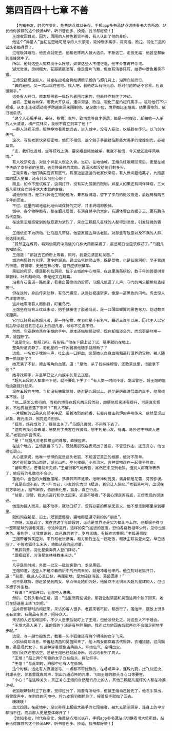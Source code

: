# 第四百四十七章 不善
        【告知书友，时代在变化，免费站点难以长存，手机app多书源站点切换看书大势所趋，站长给你推荐的这个换源APP，听书音色多、换源、找书都好使！】
       王煊收回目光，因为，周围的人神色着实不善，有人认出了他的身份。
       他这个“异星人”当初在密地可是杀的人头滚滚，毙掉很多高手，将河洛、欧拉、羽化三星的试炼者都得罪了。
       过程极其艰险，他差点就死去，他和老陈两人被大追杀，不断逃亡，走投无路，他甚至都躲到毒蜂窝中了。
       所以，他对这些人同样没什么好感，如果这些人不懂进退，他不介意再开杀戒。
       湖光潋滟，灵树粗大，花瓣簌簌洒落，像是雪片飞舞，但也有清香阵阵，结界中景色着实不错。
       王煊没搭理这些人，骑坐在皮毛金黄如绸缎子般的马超凡背上，沿湖向前而行。
       “真的是他，又一次出现在密地。找人吧，看他这么有恃无恐，想对付他的话不容易，应该很棘手。”
       远处有人开口，原本想带着一批超凡者围过来的，但最终克制住了冲动。
       当初，王煊为自保，雨夜大开杀戒，连杀河洛、欧拉、羽化三星的超凡高手。。最后他们不讲规矩，从本土连夜调动高手跨越虫洞来围剿他，足足数十位，境界都比王煊高，结果很惨烈，依旧被杀溃。
       “这个人心狠手辣，姜轩、穆雪、袁坤、欧雨萱等良才美质，都是一时俊彦，却被他一人杀的人头滚滚，横尸荒林间，我恨不得立刻宰了他！”
       一群人注视王煊，眼睁睁地看着他远去，进入城中，没有人妄动，以纸鹤在传讯，以飞剑在传书。
       这次，有些老家伙亲临密地，他们不相信，这个刽子手能挡住那些大高手的煌煌剑光，必被枭首。
       “走，我们也进城，坐等好戏上演，要亲眼目睹他被杀，我就不相信，今天他还能呼风唤雨。”
       有人咬牙切齿，对这个异星人恨之入骨。当初，在地仙城，王煊杀红眼睛回来后，更是在城中洗劫了幸存者的玉牌，去兑换最终的奖励，连汤水都没给他们剩多少。
       正常来看，他们确实应该有底气，有接近逍遥游的老家伙亲临，有人世间超级英才，九段层面的猛人坐镇，还有什么可担心的？
       而且，如今不是试炼了，虫洞打开，没有实力层面的限制，异星人如果还有同伴降临，三大超凡星球会立刻寻求大本营的支援。
       城池很陈旧，是古代神话生物的居所，青石板铺路，留下了岁月的斑驳痕迹，最起码有两三千年的历史。
       不过，这里的城池远比地仙城保持的完好，并未坍塌和毁掉。
       城中，各个物种都有，都在超凡层面，有满身鳞甲的大象，有通体雪白的蝎子王，更有鹏鸟后代盘旋。
       在这里王煊感受到的敌意更为浓烈了，来自三颗超凡星球的人都得到消息，引发轻微的骚动。
       王煊依旧不为所动，让马超凡带路，他要直接去拜访老狐，对那些有敌意以及不满的人群，他选择无视。
       “狐爷正在炼药，将列仙洞府中最强的几株大药都采摘了，最迟明日也应该炼好了。”马超凡告知情况。
       王煊道：“那就去它的府上等着，同时，我要见清菡和吴茵。”
       城池布局较为合理，澄净的湖泊，冒出仙气的灵山等，既是景物，也是仙家洞府。至于宽阔的街道，商铺等，更是应有尽有，昔日应该很繁华。
       黑狐的府邸，便是那列仙洞府，位于古城的中心地带，在这里落英缤纷，数千年的菩提树青翠碧绿，叶片翻动间，像是经文在翻篇。
       沿着青石街道一路而来，看着白雾缭绕的府邸，马超凡低语了几声，守门的两头银熊精直接放行。
       但在这时，身后传来动静，有乌光横空，从远处极速斩来，像是一道黑色的闪电，传出惊人的炸雷声响。
       这片地带所有人都侧目，盯着乌光。
       王煊坐在马背上纹丝未动，抬手就接住了那道乌光，是一口薄如蝉翼的黑色弯刀，划过数百米距离。
       它可以轻易斩杀超凡者，是一件宝物，在羽化星小有名气，最近三百年以来，历代主人以它前后斩杀超过五百名以上的超凡者，号称不见血不归。
       然而，它安静地落在王煊的手中，原本还嗡嗡颤动呢，现在却暗淡乌光，而后更是咔嚓一声，被捏断了。
       “这是什么，刮胡刀吗，有些钝。”他在下颌上试了试，随手就扔在地上。
       整条街道安静了，羽化星的一件凶器被他随手就掰断了？
       远处，一名女子噗的一声，吐出去一口鲜血，这是她以自身血精和道行温养的宝物，被人随意一抓就断了？
       她充满了不甘，擦去嘴角的血液，道：“是他，杀了我妹妹穆雪，还敢来这里，谁能拿下他？”
       她寻找帮手，并且早已让人向族中长辈去送信。
       “超凡五段的人都拿不下他，就不要乱下手了！”有人第一时间传音，发出警告，将王煊的危险级数提升起来。
       现在五段的生物，当初没有被震落前，绝对是九段以上，甚至是逍遥游层面的高手，结果根本不敌。谷
       “他……是怎么修行的，当初的境界在超凡两三段而已，即便他后来还有提升，可是真实现状，不也要被震落下来吗？”有人不解。
       一片银色的云朵从府邸中冲起，带着浓烈的药香，有金丹撞击药炉的声响传来，居然呈现出异象，霞光澎湃，照亮这片府邸。
       “狐爷，炼丹成功了，提前出关了。”马超凡喜悦，不用等下去了。
       “这两日我心血来潮，感觉到了贵客在外徘徊，想不到是小友，有请。马孙还不带故人进来。”老狐的声音传来。
       “是！”马超凡对老狐相当的尊敬，直接应声。
       在这个地方，王煊直接下马了，既然黑狐现在表现出了善意，不管是作态，还是真心，他也得低调点。
       从心底来说，他唯一忌惮的就是这头老狐，不知道它真正的根脚，绝对不简单。
       这片府邸依灵山而建，湖光山色，亭台楼阁，小桥流水，各种景物连在一起美不胜收。
       “冒昧来访，还请前辈见谅。”王煊很客气地传音，虽然还未见到老狐，但别人都有所表示了，他应有的礼数也不会少。
       莲池中，金色的大鲤鱼摆尾，荡漾其阵阵涟漪，池畔神树摇曳，满身都是花蕾，芬芳弥漫。
       “真是意想不到，大半年而已，小友的实力突飞猛进，着实让人惊叹。”老狐笑呵呵，出现在前方草地上，粗布麻衣，依旧未化形，狐身，直立行走。
       “前辈，谬赞，我这点道行和你比起来，还是不够看。”不管心理是否有底，王煊表现的很谦逊。
       他是为接人而来，能不动手，就动口好了，没有必要的厮杀无意义，他不想走到哪里杀到哪里。
       就如同在新星、旧土，短暂震慑后，遍地都是遵守新约的“朋友”。
       “你呀，太低调了，我在你这个年龄段时，无论是境界还是实力都比不上你，但却恨不得与一整颗星球的强者竞逐。你这种道行，这样的突飞猛进的速度，恐怕各路教祖年少时，见你也要失色。看到你，让我意识到，自己真的老了，岁月无情，专斩老古董啊。”老狐道感叹
       王煊带着微笑应对，平日和老张犟嘴，和方雨竹坐在一起吃饭，和妖主联袂登太空，早已适应了，不管老狐什么来头，他都从容的应对着。
       “黑狐前辈，羽化星姜海真人登门拜访。”
       “禀报狐爷，河洛星袁林峰教主来访。”
       ……
       几乎是同时间，外面一批又一批访客登门，求见黑狐。
       王煊知道，这些人不是冲着药炉中的丹药来的，就是冲着他来的。他立刻对老狐开口，道：“前辈，我这人心直口快，再履密地，是为接赵清菡、吴茵回家！”
       他不愿耽搁，想赶紧见到两女，早点带走她们为好，他虽然不无惧三大超凡星球的人，但也不想节外生枝。
       “有请！”黑狐开口，让那些人进来。
       然后，它转头看向王煊，道：“这里面有些误会。那就让赵清菡和吴茵这两个孩子回来，她们在悟道崖上练飞剑呢。”
       这片府邸顿时热闹起来，来访的客人很多，老狐来者不拒，都放行了，莲池畔，摆放上很多玉石桌案，有果品有美酒，招待众人。
       来访的人还在增加中，不少人进来后就盯上了王煊，但他淡然处之，对这些人不予理会。
       “王煊大恶人来了，真的假的？还是有些胆量的，我还以为他回去后就再也不会踏足密地半步呢。”
       远空，与一艘竹船发光，载着一头小狐狸还有两个明艳的女子飞来。
       小狐仙得知消息，带着赵清菡和吴茵回来了，船上两女都穿着古代服饰，衣裙猎猎，迎风飘舞，虽是现代女子，但这种穿着很像古典丽人，环绕仙气，空明出尘。
       她们虽然还在远空，但是王煊已经站起身来，远远地看到了两人。
       “王煊！”船上两个明艳的女子立在船头，挥动纤手。
       “王煊！”与此同时，府邸中也有人在低喝。
       这个时候，远处有人直接张弓，一点都不带犹豫的，在哧哧声中，连珠九箭，比飞剑还快，射爆长空，伴着雷霆轰鸣声，划出九道恐怖的光束，飞向王煊的额头与心口等要害。
       “小心！”在这种关头，真正关心王煊的自然是竹舟上的人，其他三颗超凡星球的人都在冷漠注视。
       老狐眼睛顿时立了起来，觉得过分了，刚要有所动作，但被王煊自己抢先了，他右手探出，将雷霆声中，在刺目的闪电中，将九支箭羽都抓住了，接着反手就抛了回去。
       噗噗噗！
       血光四溅，在密地中，足以称得上超级大高手的七段强者，被九支箭羽洞穿，连身上的甲胄都挡不住，而后那人更是整体爆开了！
       【告知书友，时代在变化，免费站点难以长存，手机app多书源站点切换看书大势所趋，站长给你推荐的这个换源APP，听书音色多、换源、找书都好使！】